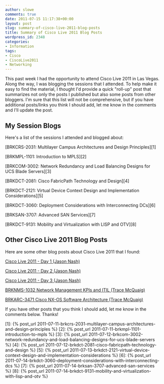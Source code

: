 ```yaml
---
author: slowe
comments: true
date: 2011-07-15 11:17:38+00:00
layout: post
slug: summary-of-cisco-live-2011-blog-posts
title: Summary of Cisco Live 2011 Blog Posts
wordpress_id: 2348
categories:
- Information
tags:
- Cisco
- CiscoLive2011
- Networking
---
```


This past week I had the opportunity to attend Cisco Live 2011 in Las Vegas. Along the way, I was blogging the sessions that I attended. To help make it easy to find the material, I thought I'd provide a quick "roll-up" post that summarizes not only the posts I published but also some posts from other bloggers. I'm sure that this list will not be comprehensive, but if you have additional posts/links you think I should add, let me know in the comments and I'll update the post.

## My Session Blogs

Here's a list of the sessions I attended and blogged about:

[BRKCRS-2031: Multilayer Campus Architectures and Design Principles][1]  

[BRKMPL-1101: Introduction to MPLS][2]  

[BRKCOM-3002: Network Redundancy and Load Balancing Designs for UCS Blade Servers][3]  

[BRKDCT-2081: Cisco FabricPath Technology and Design][4]  

[BRKDCT-2121: Virtual Device Context Design and Implementation Considerations][5]  

[BRKDCT-3060: Deployment Considerations with Interconnecting DCs][6]  

[BRKSAN-3707: Advanced SAN Services][7]  

[BRKDCT-9131: Mobility and Virtualization with LISP and OTV][8]

## Other Cisco Live 2011 Blog Posts

Here are some other blog posts about Cisco Live 2011 that I found:

[Cisco Live 2011 - Day 1 (Jason Nash)](http://jasonnash.wordpress.com/2011/07/12/cisco-live-2011-day-1/)  

[Cisco Live 2011 - Day 2 (Jason Nash)](http://jasonnash.wordpress.com/2011/07/14/cisco-live-2011-day-2/)  

[Cisco Live 2011 - Day 3 (Jason Nash)](http://jasonnash.wordpress.com/2011/07/14/cisco-live-2011-day-3/)  

[BRKNMS-1032 Network Management KPIs and ITIL (Trace McQuaig)](http://www.thesystemsengineer.com/technical/conferences/brknms-1032-network-management-kpis-and-itil/)  

[BRKARC-3471 Cisco NX-OS Software Architecture (Trace McQuaig)](http://www.thesystemsengineer.com/technical/conferences/brkarc-3471-cisco-nx-os-software-architecture/)

If you have other posts that you think I should add, let me know in the comments below. Thanks!

[1]: {% post_url 2011-07-11-brkcrs-2031-multilayer-campus-architectures-and-design-principles %}
[2]: {% post_url 2011-07-11-brkmpl-1101-introduction-to-mpls %}
[3]: {% post_url 2011-07-12-brkcom-3002-network-redundancy-and-load-balancing-designs-for-ucs-blade-servers %}
[4]: {% post_url 2011-07-12-brkdct-2081-cisco-fabricpath-technology-and-design %}
[5]: {% post_url 2011-07-13-brkdct-2121-virtual-device-context-design-and-implementation-considerations %}
[6]: {% post_url 2011-07-14-brkdct-3060-deployment-considerations-with-interconnecting-dcs %}
[7]: {% post_url 2011-07-14-brksan-3707-advanced-san-services %}
[8]: {% post_url 2011-07-14-brkdct-9131-mobility-and-virtualization-with-lisp-and-otv %}
